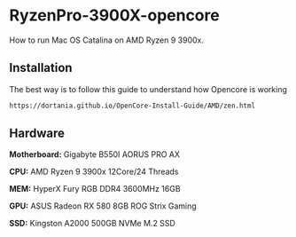 # RyzenPro-3900X-opencore

How to run Mac OS Catalina on AMD Ryzen 9 3900x.

## Installation

The best way is to follow this guide to understand how Opencore is working

```bash
https://dortania.github.io/OpenCore-Install-Guide/AMD/zen.html
```

## Hardware

**Motherboard:** Gigabyte B550I AORUS PRO AX

**CPU:** AMD Ryzen 9 3900x 12Core/24 Threads

**MEM:** HyperX Fury RGB DDR4 3600MHz 16GB

**GPU:** ASUS Radeon RX 580 8GB ROG Strix Gaming 

**SSD:** Kingston A2000 500GB NVMe M.2 SSD